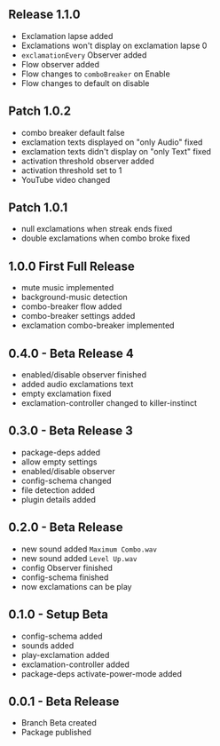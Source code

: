 ## Release 1.1.0
* Exclamation lapse added
* Exclamations won't display on exclamation lapse 0
* `exclamationEvery` Observer added
* Flow observer added
* Flow changes to `comboBreaker` on Enable
* Flow changes to default on disable

## Patch 1.0.2
* combo breaker default false
* exclamation texts displayed on "only Audio" fixed
* exclamation texts didn't display on "only Text" fixed
* activation threshold observer added
* activation threshold set to 1
* YouTube video changed

## Patch 1.0.1
* null exclamations when streak ends fixed
* double exclamations when combo broke fixed

## 1.0.0 First Full Release
* mute music implemented
* background-music detection
* combo-breaker flow added
* combo-breaker settings added
* exclamation combo-breaker implemented

## 0.4.0 - Beta Release 4
* enabled/disable observer finished
* added audio exclamations text
* empty exclamation fixed
* exclamation-controller changed to killer-instinct

## 0.3.0 - Beta Release 3
* package-deps added
* allow empty settings
* enabled/disable observer
* config-schema changed
* file detection added
* plugin details added


## 0.2.0 - Beta Release
* new sound added `Maximum Combo.wav`
* new sound added `Level Up.wav`
* config Observer finished
* config-schema finished
* now exclamations can be play

## 0.1.0 - Setup Beta
* config-schema added
* sounds added
* play-exclamation added
* exclamation-controller added
* package-deps activate-power-mode added

## 0.0.1 - Beta Release
* Branch Beta created
* Package published
